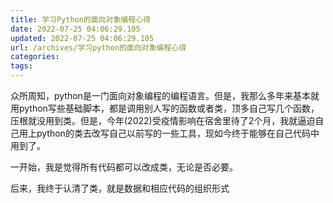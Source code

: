 ```yaml
---
title: 学习Python的面向对象编程心得
date: 2022-07-25 04:06:29.105
updated: 2022-07-25 04:06:29.105
url: /archives/学习python的面向对象编程心得
categories: 
tags: 
---
```


众所周知，python是一门面向对象编程的编程语言。但是，我那么多年来基本就用python写些基础脚本，都是调用别人写的函数或者类，顶多自己写几个函数，压根就没用到类。但是，今年(2022)受疫情影响在宿舍里待了2个月，我就逼迫自己用上python的类去改写自己以前写的一些工具，现如今终于能够在自己代码中用到了。

一开始，我是觉得所有代码都可以改成类，无论是否必要。

后来，我终于认清了类，就是数据和相应代码的组织形式


